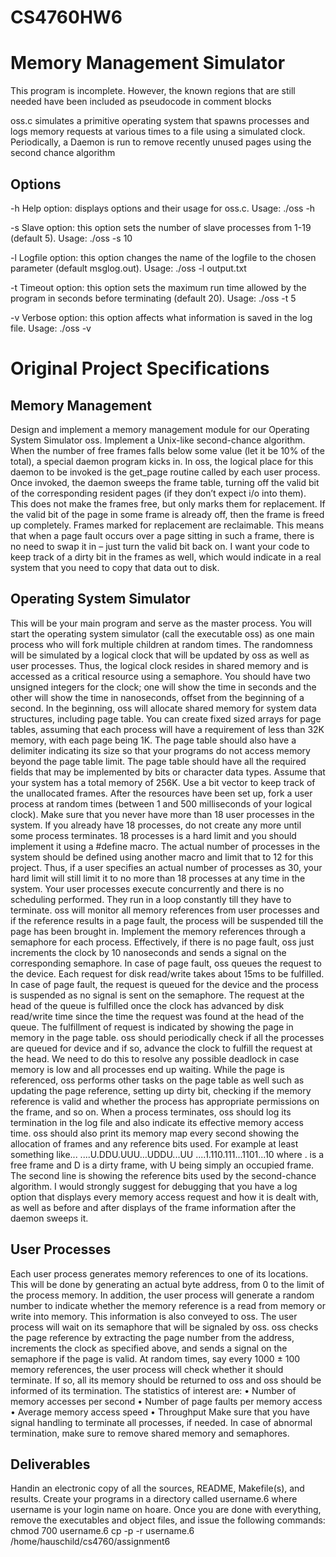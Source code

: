 # CS4760HW6
# Memory Management Simulator

This program is incomplete. However, the known regions that are still needed have been included as pseudocode in comment blocks

oss.c simulates a primitive operating system that spawns processes and logs memory requests at various times to a file using a simulated clock. Periodically, a Daemon is run to remove recently unused pages using the second chance algorithm

## Options
-h  Help option: displays options and their usage for oss.c.
Usage:   ./oss -h

-s  Slave option: this option sets the number of slave processes from 1-19 (default 5).
Usage:   ./oss -s 10
			
-l  Logfile option: this option changes the name of the logfile to the chosen parameter (default msglog.out).
Usage:   ./oss -l output.txt
			
-t  Timeout option: this option sets the maximum run time allowed by the program in seconds before terminating (default 20).
Usage:   ./oss -t 5
			
-v  Verbose option: this option affects what information is saved in the log file.
Usage:   ./oss -v

# Original Project Specifications

## Memory Management
Design and implement a memory management module for our Operating System Simulator oss.
Implement a Unix-like second-chance algorithm. When the number of free frames falls below some value (let it be
10% of the total), a special daemon program kicks in. In oss, the logical place for this daemon to be invoked is the
get_page routine called by each user process. Once invoked, the daemon sweeps the frame table, turning off the
valid bit of the corresponding resident pages (if they don’t expect i/o into them). This does not make the frames
free, but only marks them for replacement. If the valid bit of the page in some frame is already off, then the frame
is freed up completely. Frames marked for replacement are reclaimable. This means that when a page fault occurs
over a page sitting in such a frame, there is no need to swap it in – just turn the valid bit back on. I want your code
to keep track of a dirty bit in the frames as well, which would indicate in a real system that you need to copy that
data out to disk.

## Operating System Simulator
This will be your main program and serve as the master process. You will start the operating system simulator (call
the executable oss) as one main process who will fork multiple children at random times. The randomness will be
simulated by a logical clock that will be updated by oss as well as user processes. Thus, the logical clock resides
in shared memory and is accessed as a critical resource using a semaphore. You should have two unsigned integers
for the clock; one will show the time in seconds and the other will show the time in nanoseconds, offset from the
beginning of a second.
In the beginning, oss will allocate shared memory for system data structures, including page table. You can create
fixed sized arrays for page tables, assuming that each process will have a requirement of less than 32K memory,
with each page being 1K. The page table should also have a delimiter indicating its size so that your programs do
not access memory beyond the page table limit. The page table should have all the required fields that may be
implemented by bits or character data types.
Assume that your system has a total memory of 256K. Use a bit vector to keep track of the unallocated frames.
After the resources have been set up, fork a user process at random times (between 1 and 500 milliseconds of your
logical clock). Make sure that you never have more than 18 user processes in the system. If you already have
18 processes, do not create any more until some process terminates. 18 processes is a hard limit and you should
implement it using a #define macro. The actual number of processes in the system should be defined using another
macro and limit that to 12 for this project. Thus, if a user specifies an actual number of processes as 30, your
hard limit will still limit it to no more than 18 processes at any time in the system. Your user processes execute
concurrently and there is no scheduling performed. They run in a loop constantly till they have to terminate.
oss will monitor all memory references from user processes and if the reference results in a page fault, the process
will be suspended till the page has been brought in. Implement the memory references through a semaphore for each
process. Effectively, if there is no page fault, oss just increments the clock by 10 nanoseconds and sends a signal
on the corresponding semaphore. In case of page fault, oss queues the request to the device. Each request for disk
read/write takes about 15ms to be fulfilled. In case of page fault, the request is queued for the device and the process
is suspended as no signal is sent on the semaphore. The request at the head of the queue is fulfilled once the clock
has advanced by disk read/write time since the time the request was found at the head of the queue. The fulfillment
of request is indicated by showing the page in memory in the page table. oss should periodically check if all the
processes are queued for device and if so, advance the clock to fulfill the request at the head. We need to do this to
resolve any possible deadlock in case memory is low and all processes end up waiting.
While the page is referenced, oss performs other tasks on the page table as well such as updating the page reference,
setting up dirty bit, checking if the memory reference is valid and whether the process has appropriate permissions
on the frame, and so on.
When a process terminates, oss should log its termination in the log file and also indicate its effective memory access
time. oss should also print its memory map every second showing the allocation of frames and any reference bits
used.
For example at least something like...
....U.DDU.UUU...UDDU...UU
....1.110.111...1101...10
where . is a free frame and D is a dirty frame, with U being simply an occupied frame. The second line is showing
the reference bits used by the second-chance algorithm.
I would strongly suggest for debugging that you have a log option that displays every memory access request and
how it is dealt with, as well as before and after displays of the frame information after the daemon sweeps it.
## User Processes
Each user process generates memory references to one of its locations. This will be done by generating an actual byte
address, from 0 to the limit of the process memory. In addition, the user process will generate a random number
to indicate whether the memory reference is a read from memory or write into memory. This information is also
conveyed to oss. The user process will wait on its semaphore that will be signaled by oss. oss checks the page
reference by extracting the page number from the address, increments the clock as specified above, and sends a signal
on the semaphore if the page is valid.
At random times, say every 1000 ± 100 memory references, the user process will check whether it should terminate.
If so, all its memory should be returned to oss and oss should be informed of its termination.
The statistics of interest are:
• Number of memory accesses per second
• Number of page faults per memory access
• Average memory access speed
• Throughput
Make sure that you have signal handling to terminate all processes, if needed. In case of abnormal termination, make
sure to remove shared memory and semaphores.
## Deliverables
Handin an electronic copy of all the sources, README, Makefile(s), and results. Create your programs in a directory
called username.6 where username is your login name on hoare. Once you are done with everything, remove the
executables and object files, and issue the following commands:
chmod 700 username.6
cp -p -r username.6 /home/hauschild/cs4760/assignment6
